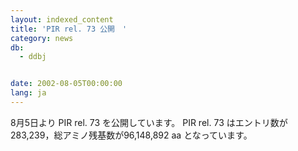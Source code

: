 ```yaml
---
layout: indexed_content
title: 'PIR rel. 73 公開　'
category: news
db:
  - ddbj


date: 2002-08-05T00:00:00
lang: ja
---
```


8月5日より PIR rel. 73 を公開しています。 PIR rel. 73 はエントリ数が283,239，総アミノ残基数が96,148,892 aa となっています。
